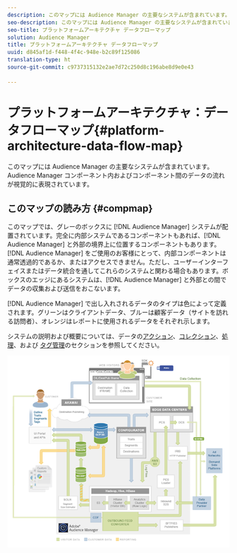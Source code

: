 ```yaml
---
description: このマップには Audience Manager の主要なシステムが含まれています。Audience Manager コンポーネント内およびコンポーネント間のデータの流れが視覚的に表現されています。
seo-description: このマップには Audience Manager の主要なシステムが含まれています。Audience Manager コンポーネント内およびコンポーネント間のデータの流れが視覚的に表現されています。
seo-title: プラットフォームアーキテクチャ データフローマップ
solution: Audience Manager
title: プラットフォームアーキテクチャ データフローマップ
uuid: d845af1d-f448-4f4c-948e-b2c89f125086
translation-type: ht
source-git-commit: c9737315132e2ae7d72c250d8c196abe8d9e0e43

---
```



# プラットフォームアーキテクチャ：データフローマップ{#platform-architecture-data-flow-map}

このマップには Audience Manager の主要なシステムが含まれています。Audience Manager コンポーネント内およびコンポーネント間のデータの流れが視覚的に表現されています。

## このマップの読み方 {#compmap}

<!-- 

c_compmap.xml

 -->

このマップでは、グレーのボックスに [!DNL Audience Manager] システムが配置されています。完全に内部システムであるコンポーネントもあれば、[!DNL Audience Manager] と外部の境界上に位置するコンポーネントもあります。[!DNL Audience Manager] をご使用のお客様にとって、内部コンポーネントは通常透過的であるか、またはアクセスできません。ただし、ユーザーインターフェイスまたはデータ統合を通してこれらのシステムと関わる場合もあります。ボックスのエッジにあるシステムは、[!DNL Audience Manager] と外部との間でデータの収集および送信をおこないます。

[!DNL Audience Manager] で出し入れされるデータのタイプは色によって定義されます。グリーンはクライアントデータ、ブルーは顧客データ（サイトを訪れる訪問者）、オレンジはレポートに使用されるデータをそれぞれ示します。

システムの説明および概要については、データの[アクション](../../reference/system-components/components-data-action.md)、[コレクション](../../reference/system-components/components-data-collection.md)、[処理](../../reference/system-components/components-data-processing.md)、および [タグ管理](../../reference/system-components/components-tag-management.md)のセクションを参照してください。

![](assets/flowmap.png)

